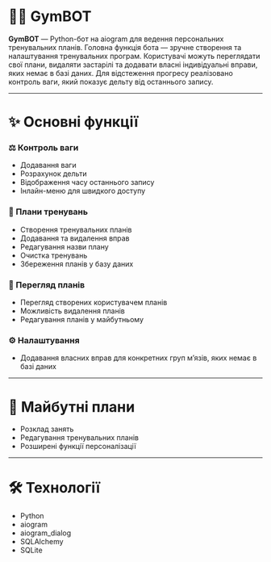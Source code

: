 
# 🏋️‍♂️ GymBOT

**GymBOT** — Python-бот на aiogram для ведення персональних тренувальних планів. Головна функція бота — зручне створення та налаштування тренувальних програм. Користувачі можуть переглядати свої плани, видаляти застарілі та додавати власні індивідуальні вправи, яких немає в базі даних. Для відстеження прогресу реалізовано контроль ваги, який показує дельту від останнього запису.

---

# ✨ Основні функції

### ⚖️ Контроль ваги

* Додавання ваги
* Розрахунок дельти
* Відображення часу останнього запису
* Інлайн-меню для швидкого доступу

### 📝 Плани тренувань

* Створення тренувальних планів
* Додавання та видалення вправ
* Редагування назви плану
* Очистка тренувань
* Збереження планів у базу даних

### 👀 Перегляд планів

* Перегляд створених користувачем планів
* Можливість видалення планів
* Редагування планів у майбутньому

### ⚙️ Налаштування

* Додавання власних вправ для конкретних груп м’язів, яких немає в базі даних

---

# 🚀 Майбутні плани

* Розклад занять
* Редагування тренувальних планів
* Розширені функції персоналізації
---

# 🛠 Технології

* Python
* aiogram
* aiogram_dialog
* SQLAlchemy
* SQLite
